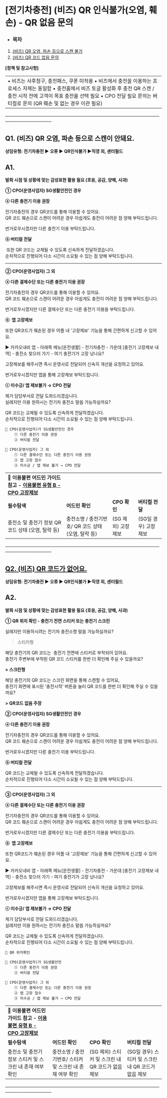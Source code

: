 # [전기차충전] (비즈) QR 인식불가(오염, 훼손) - QR 없음 문의

* ### **목차**

1. [(비즈) QR 오염, 파손 등으로 스캔 불가](#h_01J00AV9GZJBTSJHW74W1RH952)
2. [(비즈) QR 코드 없음 문의](#h_01JRCEH3RPWQPK1H6YYN7XPHQZ)

**[정책 및 참고사항]**

|  |
| --- |
| • 비즈는 사후청구, 충전패스, 쿠폰 미적용 • 비즈에서 충전을 이용하는 프로세스 자체는 동일함 • 충전홈에서 비즈 토글 활성화 후 충전 QR 스캔 / 충전 시작 전에 고객이 목표 충전율 선택 필요 • CPO 전달 필요 문의는 버티컬로 문의 (QR 훼손 및 없는 경우 이관 필요) |

─────────────────────────────────────────────────────────────────

**Q1. (비즈) QR 오염, 파손 등으로 스캔이 안돼요.**
-----------------------------------

**상담유형: 전기차충전 ▶ 오류 ▶ QR인식불가 ▶직영 외, 센터필드**

**A1.**
-------

**발화 시점 및 상황에 맞는 감성표현 활용 필요 (호응, 공감, 양해, 사과)**

**① CPO(운영사업자) SG생활안전인 경우**

**ⓐ 다른 충전기 이용 권장**

전기차충전의 경우 QR코드를 통해 이용할 수 있어요.  
QR 코드 훼손으로 스캔이 어려운 경우 아쉽게도 충전이 어려운 점 양해 부탁드립니다.  
  
번거로우시겠지만 다른 충전기 이용 부탁드립니다.

**ⓑ 버티컬 전달**

 또한 QR 코드는 교체될 수 있도록 신속하게 전달하겠습니다.  
순차적으로 진행되어 다소 시간이 소요될 수 있는 점 양해 부탁드립니다.

------------------------------------------------------------------------------------------------------

**② CPO(운영사업자) 그 외**

**ⓐ 다른 결제수단 또는 다른 충전기 이용 권장**

전기차충전의 경우 QR코드를 통해 이용할 수 있어요.  
QR 코드 훼손으로 스캔이 어려운 경우 아쉽게도 충전이 어려운 점 양해 부탁드립니다.  
  
번거로우시겠지만 다른 결제수단 또는 다른 충전기 이용을 부탁드립니다.

**ⓑ  앱 고장제보**

또한 QR코드가 훼손된 경우 어플 내 '고장제보' 기능을 통해 간편하게 신고할 수 있어요.  
  
▶ 카카오내비 앱 - 아래쪽 메뉴[운전생활] - 전기차충전 - 가운데 [충전기 고장제보 내역] - 충전소 찾으러 가기 - 여기 충전기가 고장 났나요?  
  
고장제보를 해주시면 즉시 운영사로 전달되어 신속히 개선을 요청하고 있어요.

번거로우시겠지만 앱을 통해 고장제보 부탁드립니다.

**ⓒ 미수긍/ 앱 제보불가 → CPO 전달**

제가 담당부서로 전달 도와드리겠습니다.  
실례지만 이용 원하시는 전기차 충전소 말씀 가능하실까요?  
  
QR 코드는 교체될 수 있도록 신속하게 전달하겠습니다.  
순차적으로 진행되어 다소 시간이 소요될 수 있는 점 양해 부탁드립니다.

```
📌 CPO(운영사업자)가 SG생활안전인 경우    
    ① 다른 충전기 이용 권장  
    ② 버티컬 전달  
  
📌 CPO(운영사업자) 그 외  
    ① 다른 결제수단 또는 다른 충전기 이용 권장  
    ② 앱 고장 접수  
    ③ 미수긍 / 앱 제보 불가 → CPO 전달
```

|  |  |  |  |
| --- | --- | --- | --- |
| 🔎 **이용불편 어드민 가이드 참고** **- [이용불편 유형 B - CPO 고장제보](https://kakaomobilitysupport.zendesk.com/hc/ko/articles/45505373937049)** | | | |
| **필수탐색** | **어드민 확인** | **CPO 확인** | **버티컬 전달** |
| 충전소 및 충전기 정보 QR 코드 상태 (오염, 탈락 등) | 충전소명 / 충전기번호/ QR 코드 상태 (오염, 탈락 등) | (SG 제외) 고장제보 | (SG일 경우) 고장제보 |

─────────────────────────────────────────────────────────────────

[**Q2. (비즈) QR 코드가 없어요.**](https://kakaomobilitysupport.zendesk.com/hc/ko/articles/45537997190553--%EC%A0%84%EA%B8%B0%EC%B0%A8%EC%B6%A9%EC%A0%84-QR-%EC%98%A4%EC%97%BC-%ED%8C%8C%EC%86%90-%EC%97%86%EC%9D%8C-%EC%84%9C%EB%B9%84%EC%8A%A4-%EC%A4%80%EB%B9%84%EC%A4%91-%EC%9D%B4%EC%9A%A9%EB%B6%88%EA%B0%80-%EA%B4%80%EB%A0%A8-%EB%AC%B8%EC%9D%98#h_01JN5VV1C5EG2MKX5HJ9SVA4HY)
-----------------------------------------------------------------------------------------------------------------------------------------------------------------------------------------------------------------------------------------------------------------------------------------------------------------------------------------------------------------------------

**상담유형: 전기차충전 ▶ 오류 ▶ QR인식불가 ▶직영 외, 센터필드**

**A2.**
-------

**발화 시점 및 상황에 맞는 감성표현 활용 필요 (호응, 공감, 양해, 사과)**

**① QR 위치 확인 - 충전기 전면 스티커 또는 충전기 스크린**

실례지만 이용하시려는 전기차 충전소명 말씀 가능하실까요?  
  
> 스티커형

해당 충전기의 QR 코드는  충전기 전면에 스티커로 부착되어 있어요.  
충전기 주변부에 부착된 QR 코드 스티커를 한번 더 확인해 주실 수 있을까요?

**> 스크린형**

해당 충전기의 QR 코드는 스크린 화면을 통해 스캔할 수 있어요,  
충전기 화면에 표시된 '충전시작' 버튼을 눌러 QR 코드를 한번 더 확인해 주실 수 있을까요?

**> QR코드 없음 주장**

**② CPO(운영사업자) SG생활안전인 경우**

**ⓐ 다른 충전기 이용 권장**

전기차충전의 경우 QR코드를 통해 이용할 수 있어요.  
QR 코드 훼손으로 스캔이 어려운 경우 아쉽게도 충전이 어려운 점 양해 부탁드립니다.  
  
번거로우시겠지만 다른 충전기 이용 부탁드립니다.

**ⓑ 버티컬 전달**

QR 코드는 교체될 수 있도록 신속하게 전달하겠습니다.  
순차적으로 진행되어 다소 시간이 소요될 수 있는 점 양해 부탁드립니다.

--------------------------------------------------------------------------------------------------------------

**③ CPO(운영사업자) 그 외**

**ⓐ 다른 결제수단 또는 다른 충전기 이용 권장**

전기차충전의 경우 QR코드를 통해 이용할 수 있어요.  
QR 코드 훼손으로 스캔이 어려운 경우 아쉽게도 충전이 어려운 점 양해 부탁드립니다.  
  
번거로우시겠지만 다른 결제수단 또는 다른 충전기 이용을 부탁드립니다.

**ⓑ  앱 고장제보**

또한 QR코드가 훼손된 경우 어플 내 '고장제보' 기능을 통해 간편하게 신고할 수 있어요.  
  
▶ 카카오내비 앱 - 아래쪽 메뉴[운전생활] - 전기차충전 - 가운데 [충전기 고장제보 내역] - 충전소 찾으러 가기 - 여기 충전기가 고장 났나요?  
  
고장제보를 해주시면 즉시 운영사로 전달되어 신속히 개선을 요청하고 있어요.

번거로우시겠지만 앱을 통해 고장제보 부탁드립니다.

**ⓒ 미수긍/ 앱 제보불가 → CPO 전달**

제가 담당부서로 전달 도와드리겠습니다.  
실례지만 이용 원하시는 전기차 충전소 말씀 가능하실까요?  
  
QR 코드는 교체될 수 있도록 신속하게 전달하겠습니다.  
순차적으로 진행되어 다소 시간이 소요될 수 있는 점 양해 부탁드립니다.

```
📌 QR 위치확인   
  
📌 CPO(운영사업자)가 SG생활안전    
    ① 다른 충전기 이용 권장  
    ② 버티컬 전달  
  
📌 CPO(운영사업자) 그 외  
    ① 다른 결제수단 또는 다른 충전기 이용 권장  
    ② 앱 고장 접수  
    ③ 미수긍 / 앱 제보 불가 → CPO 전달
```

|  |  |  |  |
| --- | --- | --- | --- |
| 🔎 **이용불편 어드민 가이드 참고** **- [이용불편 유형 B - CPO 고장제보](https://kakaomobilitysupport.zendesk.com/hc/ko/articles/45505373937049)** | | | |
| **필수탐색** | **어드민 확인** | **CPO 확인** | **버티컬 전달** |
| 충전소 및 충전기 정보 스티커 및 스크린 내 존재 여부 확인 | 충전소명 / 충전기번호/ 스티커 및 스크린 내 존재 여부 확인 | (SG 제외) 스티커 및 스크린 내 QR 코드가 없음 제보 | (SG일 경우) 스티커 및 스크린 내 QR 코드가 없음 제보 |

─────────────────────────────────────────────────────────────────